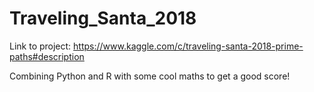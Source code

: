 # Traveling_Santa_2018

Link to project: https://www.kaggle.com/c/traveling-santa-2018-prime-paths#description

Combining Python and R with some cool maths to get a good score!
